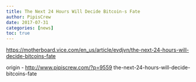 ```yaml
---
title: The Next 24 Hours Will Decide Bitcoin-s Fate
author: PipisCrew
date: 2017-07-31
categories: [news]
toc: true
---
```


https://motherboard.vice.com/en_us/article/evdjvn/the-next-24-hours-will-decide-bitcoins-fate

origin - http://www.pipiscrew.com/?p=9559 the-next-24-hours-will-decide-bitcoins-fate